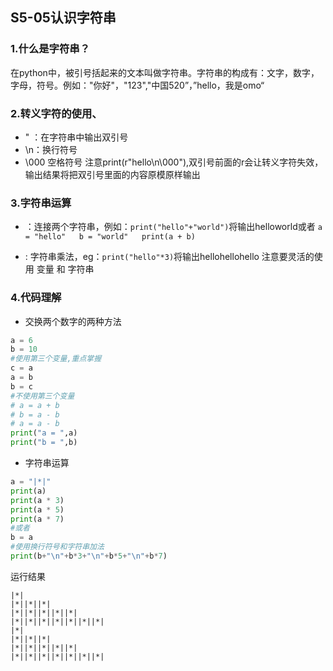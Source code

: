 ## S5-05认识字符串
### 1.什么是字符串？
在python中，被引号括起来的文本叫做字符串。字符串的构成有：文字，数字，字母，符号。例如："你好"，"123","中国520”，”hello，我是omo“
### 2.转义字符的使用、
* \" ：在字符串中输出双引号
* \n：换行符号
* \000 空格符号
注意print(r"hello\n\000"),双引号前面的r会让转义字符失效，输出结果将把双引号里面的内容原模原样输出
### 3.字符串运算
+ ：连接两个字符串，例如：```print("hello"+"world")```将输出helloworld或者 ```a = "hello"   b = "world"   print(a + b)```
* :   字符串乘法，eg：```print("hello"*3)```将输出hellohellohello
注意要灵活的使用 变量 和 字符串
### 4.代码理解
* 交换两个数字的两种方法
```python
a = 6
b = 10
#使用第三个变量,重点掌握
c = a
a = b
b = c
#不使用第三个变量
# a = a + b
# b = a - b
# a = a - b
print("a = ",a)
print("b = ",b)
```
* 字符串运算
```python
a = "|*|"
print(a)
print(a * 3)
print(a * 5)
print(a * 7)
#或者
b = a
#使用换行符号和字符串加法
print(b+"\n"+b*3+"\n"+b*5+"\n"+b*7)
```
运行结果
```
|*|
|*||*||*|
|*||*||*||*||*|
|*||*||*||*||*||*||*|
|*|
|*||*||*|
|*||*||*||*||*|
|*||*||*||*||*||*||*|
```

